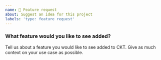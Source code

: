 ```yaml
---
name: 🚀 Feature request
about: Suggest an idea for this project
labels: 'type: feature request'
---
```


<!-- ⚠️ If you do not respect this template, your issue will be closed -->
<!-- ⚠️ Make sure to browse the opened and closed issues to confirm this idea does not exist. -->

### What feature would you like to see added?
Tell us about a feature you would like to see added to CKT. Give as much context on your use case
as possible.
